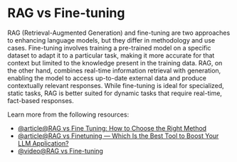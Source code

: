 # RAG vs Fine-tuning

RAG (Retrieval-Augmented Generation) and fine-tuning are two approaches to enhancing language models, but they differ in methodology and use cases. Fine-tuning involves training a pre-trained model on a specific dataset to adapt it to a particular task, making it more accurate for that context but limited to the knowledge present in the training data. RAG, on the other hand, combines real-time information retrieval with generation, enabling the model to access up-to-date external data and produce contextually relevant responses. While fine-tuning is ideal for specialized, static tasks, RAG is better suited for dynamic tasks that require real-time, fact-based responses.

Learn more from the following resources:

- [@article@RAG vs Fine Tuning: How to Choose the Right Method](https://www.montecarlodata.com/blog-rag-vs-fine-tuning/)
- [@article@RAG vs Finetuning — Which Is the Best Tool to Boost Your LLM Application?](https://towardsdatascience.com/rag-vs-finetuning-which-is-the-best-tool-to-boost-your-llm-application-94654b1eaba7)
- [@video@RAG vs Fine-tuning](https://www.youtube.com/watch?v=00Q0G84kq3M)